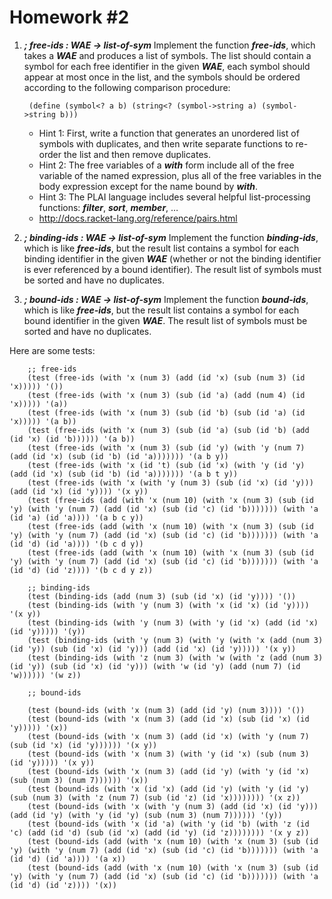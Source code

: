 # Homework #2

1. ***; free-ids : WAE → list-of-sym***
	Implement the function ***free-ids***, which takes a ***WAE*** and produces a list of symbols. The list should contain a symbol for each free identifier in the given ***WAE***, each symbol should appear at most once in the list, and the symbols should be ordered according to the following comparison procedure:

		(define (symbol<? a b) (string<? (symbol->string a) (symbol->string b)))
	- Hint 1: First, write a function that generates an unordered list of symbols with duplicates, and then write separate functions to re-order the list and then remove duplicates.
	- Hint 2: The free variables of a ***with*** form include all of the free variable of the named expression, plus all of the free variables in the body expression except for the name bound by ***with***.
	- Hint 3: The PLAI language includes several helpful list-processing functions: ***filter***, ***sort***, ***member***, …
	- http://docs.racket-lang.org/reference/pairs.html

2. ***; binding-ids : WAE → list-of-sym***
	Implement the function ***binding-ids***, which is like ***free-ids***, but the result list contains a symbol for each binding identifier in the given ***WAE*** (whether or not the binding identifier is ever referenced by a bound identifier). The result list of symbols must be sorted and have no duplicates.

3. ***; bound-ids : WAE → list-of-sym***
	Implement the function ***bound-ids***, which is like ***free-ids***, but the result list contains a symbol for each bound identifier in the given ***WAE***. The result list of symbols must be sorted and have no duplicates.

Here are some tests:

		;; free-ids
		(test (free-ids (with 'x (num 3) (add (id 'x) (sub (num 3) (id 'x))))) '())
		(test (free-ids (with 'x (num 3) (sub (id 'a) (add (num 4) (id 'x))))) '(a))
		(test (free-ids (with 'x (num 3) (sub (id 'b) (sub (id 'a) (id 'x))))) '(a b))
        (test (free-ids (with 'x (num 3) (sub (id 'a) (sub (id 'b) (add (id 'x) (id 'b)))))) '(a b))
        (test (free-ids (with 'x (num 3) (sub (id 'y) (with 'y (num 7) (add (id 'x) (sub (id 'b) (id 'a))))))) '(a b y))
        (test (free-ids (with 'x (id 't) (sub (id 'x) (with 'y (id 'y) (add (id 'x) (sub (id 'b) (id 'a))))))) '(a b t y))
        (test (free-ids (with 'x (with 'y (num 3) (sub (id 'x) (id 'y))) (add (id 'x) (id 'y)))) '(x y))
        (test (free-ids (add (with 'x (num 10) (with 'x (num 3) (sub (id 'y) (with 'y (num 7) (add (id 'x) (sub (id 'c) (id 'b))))))) (with 'a (id 'a) (id 'a)))) '(a b c y))
        (test (free-ids (add (with 'x (num 10) (with 'x (num 3) (sub (id 'y) (with 'y (num 7) (add (id 'x) (sub (id 'c) (id 'b))))))) (with 'a (id 'd) (id 'a)))) '(b c d y))
        (test (free-ids (add (with 'x (num 10) (with 'x (num 3) (sub (id 'y) (with 'y (num 7) (add (id 'x) (sub (id 'c) (id 'b))))))) (with 'a (id 'd) (id 'z)))) '(b c d y z))

        ;; binding-ids
        (test (binding-ids (add (num 3) (sub (id 'x) (id 'y)))) '())
        (test (binding-ids (with 'y (num 3) (with 'x (id 'x) (id 'y)))) '(x y))
        (test (binding-ids (with 'y (num 3) (with 'y (id 'x) (add (id 'x) (id 'y))))) '(y))
        (test (binding-ids (with 'y (num 3) (with 'y (with 'x (add (num 3) (id 'y)) (sub (id 'x) (id 'y))) (add (id 'x) (id 'y))))) '(x y))
        (test (binding-ids (with 'z (num 3) (with 'w (with 'z (add (num 3) (id 'y)) (sub (id 'x) (id 'y))) (with 'w (id 'y) (add (num 7) (id 'w)))))) '(w z))

        ;; bound-ids

        (test (bound-ids (with 'x (num 3) (add (id 'y) (num 3)))) '())
        (test (bound-ids (with 'x (num 3) (add (id 'x) (sub (id 'x) (id 'y))))) '(x))
        (test (bound-ids (with 'x (num 3) (add (id 'x) (with 'y (num 7) (sub (id 'x) (id 'y)))))) '(x y))
        (test (bound-ids (with 'x (num 3) (with 'y (id 'x) (sub (num 3) (id 'y))))) '(x y))
        (test (bound-ids (with 'x (num 3) (add (id 'y) (with 'y (id 'x) (sub (num 3) (num 7)))))) '(x))
        (test (bound-ids (with 'x (id 'x) (add (id 'y) (with 'y (id 'y) (sub (num 3) (with 'z (num 7) (sub (id 'z) (id 'x)))))))) '(x z))
        (test (bound-ids (with 'x (with 'y (num 3) (add (id 'x) (id 'y))) (add (id 'y) (with 'y (id 'y) (sub (num 3) (num 7)))))) '(y))
        (test (bound-ids (with 'x (id 'a) (with 'y (id 'b) (with 'z (id 'c) (add (id 'd) (sub (id 'x) (add (id 'y) (id 'z)))))))) '(x y z))
        (test (bound-ids (add (with 'x (num 10) (with 'x (num 3) (sub (id 'y) (with 'y (num 7) (add (id 'x) (sub (id 'c) (id 'b))))))) (with 'a (id 'd) (id 'a)))) '(a x))
        (test (bound-ids (add (with 'x (num 10) (with 'x (num 3) (sub (id 'y) (with 'y (num 7) (add (id 'x) (sub (id 'c) (id 'b))))))) (with 'a (id 'd) (id 'z)))) '(x))